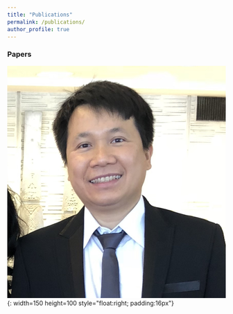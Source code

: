 ```yaml
---
title: "Publications"
permalink: /publications/
author_profile: true
---
```


### Papers
![thumbnail](/images/dcnhan.png){: width=150 height=100 style="float:right; padding:16px"}
